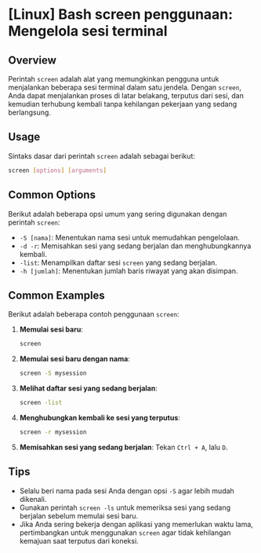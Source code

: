 # [Linux] Bash screen penggunaan: Mengelola sesi terminal

## Overview
Perintah `screen` adalah alat yang memungkinkan pengguna untuk menjalankan beberapa sesi terminal dalam satu jendela. Dengan `screen`, Anda dapat menjalankan proses di latar belakang, terputus dari sesi, dan kemudian terhubung kembali tanpa kehilangan pekerjaan yang sedang berlangsung.

## Usage
Sintaks dasar dari perintah `screen` adalah sebagai berikut:

```bash
screen [options] [arguments]
```

## Common Options
Berikut adalah beberapa opsi umum yang sering digunakan dengan perintah `screen`:

- `-S [nama]`: Menentukan nama sesi untuk memudahkan pengelolaan.
- `-d -r`: Memisahkan sesi yang sedang berjalan dan menghubungkannya kembali.
- `-list`: Menampilkan daftar sesi `screen` yang sedang berjalan.
- `-h [jumlah]`: Menentukan jumlah baris riwayat yang akan disimpan.

## Common Examples
Berikut adalah beberapa contoh penggunaan `screen`:

1. **Memulai sesi baru**:
   ```bash
   screen
   ```

2. **Memulai sesi baru dengan nama**:
   ```bash
   screen -S mysession
   ```

3. **Melihat daftar sesi yang sedang berjalan**:
   ```bash
   screen -list
   ```

4. **Menghubungkan kembali ke sesi yang terputus**:
   ```bash
   screen -r mysession
   ```

5. **Memisahkan sesi yang sedang berjalan**:
   Tekan `Ctrl + A`, lalu `D`.

## Tips
- Selalu beri nama pada sesi Anda dengan opsi `-S` agar lebih mudah dikenali.
- Gunakan perintah `screen -ls` untuk memeriksa sesi yang sedang berjalan sebelum memulai sesi baru.
- Jika Anda sering bekerja dengan aplikasi yang memerlukan waktu lama, pertimbangkan untuk menggunakan `screen` agar tidak kehilangan kemajuan saat terputus dari koneksi.
